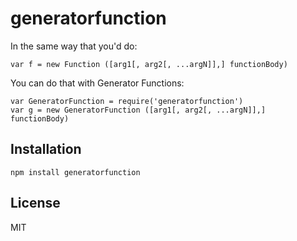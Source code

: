 
# generatorfunction

  In the same way that you'd do:

    var f = new Function ([arg1[, arg2[, ...argN]],] functionBody)

  You can do that with Generator Functions:

    var GeneratorFunction = require('generatorfunction')
    var g = new GeneratorFunction ([arg1[, arg2[, ...argN]],] functionBody)

## Installation

```shell
npm install generatorfunction
```

## License

MIT
